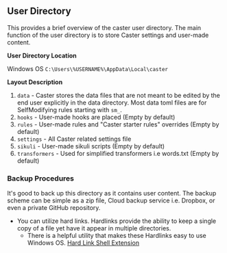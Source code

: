 ## User Directory

This provides a brief overview of the caster user directory. The main function of the user directory is to store Caster settings and user-made content. 

**User Directory Location**

Windows  OS `C:\Users\%USERNAME%\AppData\Local\caster`

**Layout  Description**

1. `data` - Caster stores the data files that are not meant to be edited by the end user explicitly in the data directory. Most data toml files are for SelfModifying rules starting with `sm_`.
2. `hooks` - User-made hooks are placed (Empty by default)
3. `rules` - User-made rules and "Caster starter rules" overrides (Empty by default)
4. `settings` - All Caster related settings file
5. `sikuli` - User-made sikuli scripts (Empty by default)
6. `transformers` - Used for simplified transformers i.e words.txt (Empty by default)

### Backup Procedures

It's good to back up this directory as it contains user content. The backup scheme can be simple as a zip file, Cloud backup service i.e. Dropbox, or even a private GitHub repository.

- You can utilize hard links. Hardlinks provide the ability to keep a single copy of a file yet have it appear in multiple directories.
  - There is a helpful utility that makes these Hardlinks easy to use Windows OS. [Hard Link Shell Extension](https://schinagl.priv.at/nt/hardlinkshellext/linkshellextension.html) 

